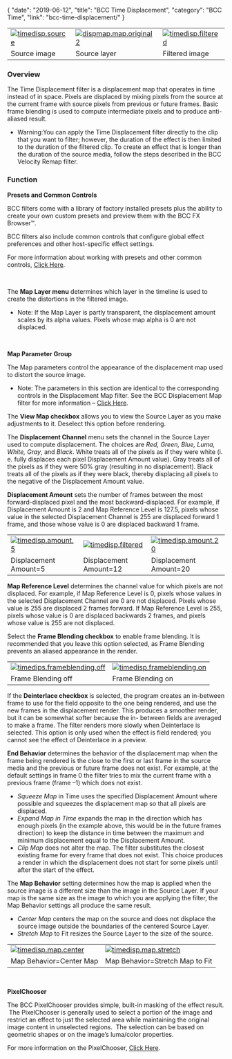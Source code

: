 {
"date": "2019-06-12",
"title": "BCC Time Displacement",
"category": "BCC Time",
"link": "bcc-time-displacement/"
}

 

|  |  |  |
| --- | --- | --- |
| [![timedisp.source](https://borisfx-com-res.cloudinary.com/image/upload//documentation/continuum/uploads/2013/07/timedisp.source.jpg)](https://borisfx-com-res.cloudinary.com/image/upload//documentation/continuum/uploads/2013/07/timedisp.source.jpg) | [![dispmap.map.original2](https://borisfx-com-res.cloudinary.com/image/upload//documentation/continuum/uploads/2013/06/dispmap.map_.original2.jpg)](https://borisfx-com-res.cloudinary.com/image/upload//documentation/continuum/uploads/2013/06/dispmap.map_.original2.jpg) | [![timedisp.filtered](https://borisfx-com-res.cloudinary.com/image/upload//documentation/continuum/uploads/2013/07/timedisp.filtered.jpg)](https://borisfx-com-res.cloudinary.com/image/upload//documentation/continuum/uploads/2013/07/timedisp.filtered.jpg) |
| Source image | Source layer | Filtered image |


### Overview


The Time Displacement filter is a displacement map that operates in time instead of in space. Pixels are displaced by mixing pixels from the source at the current frame with source pixels from previous or future frames. Basic frame blending is used to compute intermediate pixels and to produce anti-aliased result.


* Warning:You can apply the Time Displacement filter directly to the clip that you want to filter; however, the duration of the effect is then limited to the duration of the filtered clip. To create an effect that is longer than the duration of the source media, follow the steps described in the BCC Velocity Remap filter.


### Function


**Presets and Common Controls**


BCC filters come with a library of factory installed presets plus the ability to create your own custom presets and preview them with the BCC FX Browser™.


BCC filters also include common controls that configure global effect preferences and other host-specific effect settings.


For more information about working with presets and other common controls, [Click Here](/documentation/continuum/bcc-common-controls/).

 


The **Map Layer menu** determines which layer in the timeline is used to create the distortions in the filtered image.


* Note: If the Map Layer is partly transparent, the displacement amount scales by its alpha values. Pixels whose map alpha is 0 are not displaced.


 


**Map Parameter Group**


The Map parameters control the appearance of the displacement map used to distort the source image.


* Note: The parameters in this section are identical to the corresponding controls in the Displacement Map filter. See the BCC Displacement Map filter for more information – [Click Here](/documentation/continuum/bcc-displacement-map/).


The **View Map checkbox** allows you to view the Source Layer as you make adjustments to it. Deselect this option before rendering.


The **Displacement Channel** menu sets the channel in the Source Layer used to compute displacement. The choices are *Red, Green, Blue, Luma, White, Gray*, and *Black*. White treats all of the pixels as if they were white (i. e. fully displaces each pixel Displacement Amount value). Gray treats all of the pixels as if they were 50% gray (resulting in no displacement). Black treats all of the pixels as if they were black, thereby displacing all pixels to the negative of the Displacement Amount value.


**Displacement Amount** sets the number of frames between the most forward-displaced pixel and the most backward-displaced. For example, if Displacement Amount is 2 and Map Reference Level is 127.5, pixels whose value in the selected Displacement Channel is 255 are displaced forward 1 frame, and those whose value is 0 are displaced backward 1 frame.




|  |  |  |
| --- | --- | --- |
| [![timedisp.amount.5](https://borisfx-com-res.cloudinary.com/image/upload//documentation/continuum/uploads/2013/07/timedisp.amount.5.jpg)](https://borisfx-com-res.cloudinary.com/image/upload//documentation/continuum/uploads/2013/07/timedisp.amount.5.jpg) | [![timedisp.filtered](https://borisfx-com-res.cloudinary.com/image/upload//documentation/continuum/uploads/2013/07/timedisp.filtered.jpg)](https://borisfx-com-res.cloudinary.com/image/upload//documentation/continuum/uploads/2013/07/timedisp.filtered.jpg) | [![timedisp.amount.20](https://borisfx-com-res.cloudinary.com/image/upload//documentation/continuum/uploads/2013/07/timedisp.amount.20.jpg)](https://borisfx-com-res.cloudinary.com/image/upload//documentation/continuum/uploads/2013/07/timedisp.amount.20.jpg) |
| Displacement Amount=5 | Displacement Amount=12 | Displacement Amount=20 |


**Map Reference Level** determines the channel value for which pixels are not displaced. For example, if Map Reference Level is 0, pixels whose values in the selected Displacement Channel are 0 are not displaced. Pixels whose value is 255 are displaced 2 frames forward. If Map Reference Level is 255, pixels whose value is 0 are displaced backwards 2 frames, and pixels whose value is 255 are not displaced.


Select the **Frame Blending checkbox** to enable frame blending. It is recommended that you leave this option selected, as Frame Blending prevents an aliased appearance in the render.




|  |  |
| --- | --- |
| [![timedips.frameblending.off](https://borisfx-com-res.cloudinary.com/image/upload//documentation/continuum/uploads/2013/07/timedips.frameblending.off_.jpg)](https://borisfx-com-res.cloudinary.com/image/upload//documentation/continuum/uploads/2013/07/timedips.frameblending.off_.jpg) | [![timedisp.frameblending.on](https://borisfx-com-res.cloudinary.com/image/upload//documentation/continuum/uploads/2013/07/timedisp.frameblending.on_.jpg)](https://borisfx-com-res.cloudinary.com/image/upload//documentation/continuum/uploads/2013/07/timedisp.frameblending.on_.jpg) |
| Frame Blending off | Frame Blending on |


If the **Deinterlace checkbox** is selected, the program creates an in-between frame to use for the field opposite to the one being rendered, and use the new frames in the displacement render. This produces a smoother render, but it can be somewhat softer because the in- between fields are averaged to make a frame. The filter renders more slowly when Deinterlace is selected. This option is only used when the effect is field rendered; you cannot see the effect of Deinterlace in a preview.


**End Behavior** determines the behavior of the displacement map when the frame being rendered is the close to the first or last frame in the source media and the previous or future frame does not exist. For example, at the default settings in frame 0 the filter tries to mix the current frame with a previous frame (frame –1) which does not exist.


* *Squeeze Map* in Time uses the specified Displacement Amount where possible and squeezes the displacement map so that all pixels are displaced.
* *Expand Map in Time* expands the map in the direction which has enough pixels (in the example above, this would be in the future frames direction) to keep the distance in time between the maximum and minimum displacement equal to the Displacement Amount.
* *Clip Map* does not alter the map. The filter substitutes the closest existing frame for every frame that does not exist. This choice produces a render in which the displacement does not start for some pixels until after the start of the effect.


The **Map Behavior** setting determines how the map is applied when the source image is a different size than the image in the Source Layer. If your map is the same size as the image to which you are applying the filter, the Map Behavior settings all produce the same result.


* *Center Map* centers the map on the source and does not displace the source image outside the boundaries of the centered Source Layer.
* *Stretch Map* to Fit resizes the Source Layer to the size of the source.




|  |  |
| --- | --- |
| [![timedisp.map.center](https://borisfx-com-res.cloudinary.com/image/upload//documentation/continuum/uploads/2013/07/timedisp.map_.center.jpg)](https://borisfx-com-res.cloudinary.com/image/upload//documentation/continuum/uploads/2013/07/timedisp.map_.center.jpg) | [![timedisp.map.stretch](https://borisfx-com-res.cloudinary.com/image/upload//documentation/continuum/uploads/2013/07/timedisp.map_.stretch.jpg)](https://borisfx-com-res.cloudinary.com/image/upload//documentation/continuum/uploads/2013/07/timedisp.map_.stretch.jpg) |
| Map Behavior=Center Map | Map Behavior=Stretch Map to Fit |


 


**PixelChooser**


The BCC PixelChooser provides simple, built-in masking of the effect result.  The PixelChooser is generally used to select a portion of the image and restrict an effect to just the selected area while maintaining the original image content in unselected regions.  The selection can be based on geometric shapes or on the image’s luma/color properties.


For more information on the PixelChooser, [Click Here](/documentation/continuum/bcc-pixel-chooser/).

 